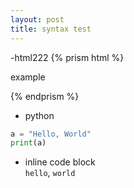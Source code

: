 ```yaml
---
layout: post
title: syntax test
---
```

-html222
{% prism html %}
<p> example </p>
{% endprism %}

- python

```python
a = "Hello, World"
print(a)
```

- inline code block<br>
`hello`, `world`
